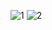 
![1](https://github.com/mariol07/Ajeet_Binated/assets/93130137/602d14f3-b2a0-42f1-9176-8f44ba2f1e62)
![2](https://github.com/mariol07/Ajeet_Binated/assets/93130137/01e4e7cc-5bf1-465f-82fd-cb62e0c7d9e9)
